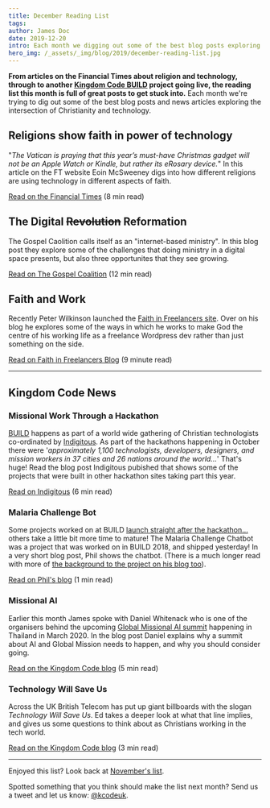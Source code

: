 ```yaml
---
title: December Reading List
tags: 
author: James Doc
date: 2019-12-20
intro: Each month we digging out some of the best blog posts exploring the intersection of Christianity and technology. This month we've go an article from Financial Times about religion and technology, through to another BUILD project going live…
hero_img: /_assets/_img/blog/2019/december-reading-list.jpg
---
```


**From articles on the Financial Times about religion and technology, through to another [Kingdom Code BUILD](/build) project going live, the reading list this month is full of great posts to get stuck into.** Each month we're trying to dig out some of the best blog posts and news articles exploring the intersection of Christianity and technology.

## Religions show faith in power of technology

"_The Vatican is praying that this year’s must-have Christmas gadget will not be an Apple Watch or Kindle, but rather its eRosary device._" In this article on the FT website Eoin McSweeney digs into how different religions are using technology in different aspects of faith.

<a href="https://www.ft.com/content/e002e7be-f973-11e9-a354-36acbbb0d9b6" class="btn btn--orange btn--micro" target="_blank" rel="noopener">Read on the Financial Times</a> (8 min read)

## The Digital <s>Revolution</s> Reformation

The Gospel Caolition calls itself as an "internet-based ministry". In this blog post they explore some of the challenges that doing ministry in a digital space presents, but also three opportunites that they see growing.

<a href="https://www.thegospelcoalition.org/article/digital-revolution-reformation/" class="btn btn--orange btn--micro" target="_blank" rel="noopener">Read on The Gospel Coalition</a> (12 min read)

## Faith and Work

Recently Peter Wilkinson launched the [Faith in Freelancers site](https://faithinfreelancers.com/). Over on his blog he explores some of the ways in which he works to make God the centre of his working life as a freelance Wordpress dev rather than just something on the side.

<a href="https://faithinfreelancers.com/blog/how-to-make-god-the-centre-of-your-working-life/" class="btn btn--orange btn--micro" target="_blank" rel="noopener">Read on Faith in Freelancers Blog</a> (9 minute read)

<hr />

## Kingdom Code News

### Missional Work Through a Hackathon

[BUILD](/build) happens as part of a world wide gathering of Christian technologists co-ordinated by [Indigitous](https://indigitous.org/). As part of the hackathons happening in October there were '_approximately 1,100 technologists, developers, designers, and mission workers in 37 cities and 26 nations around the world…_' That's huge! Read the blog post Indigitous pubished that shows some of the projects that were built in other hackathon sites taking part this year.

<a href="https://indigitous.org/2019/11/08/missionary-work-through-technology/" class="btn btn--orange btn--micro" target="_blank" rel="noopener">Read on Indigitous</a> (6 min read)

### Malaria Challenge Bot

Some projects worked on at BUILD [launch straight after the hackathon…](/blog/2019/go-chatter-custom-videos-dan-rackham/) others take a little bit more time to mature! The Malaria Challenge Chatbot was a project that was worked on in BUILD 2018, and shipped yesterday! In a very short blog post, Phil shows the chatbot. (There is a much longer read with more of [the background to the project on his blog too](https://www.philhewinson.com/2018/12/20/building-a-chatbot/)).

<a href="https://www.philhewinson.com/2019/12/19/malaria-challenge-chatbot-is-live/" class="btn btn--orange btn--micro" target="_blank" rel="noopener">Read on Phil's blog</a> (1 min read)

### Missional AI

Earlier this month James spoke with Daniel Whitenack who is one of the organisers behind the upcoming [Global Missional AI summit](https://www.missional.ai/) happening in Thailand in March 2020. In the blog post Daniel explains why a summit about AI and Global Mission needs to happen, and why you should consider going.

<a href="/blog/2019/missional-ai/" class="btn btn--orange btn--micro" target="_blank" rel="noopener">Read on the Kingdom Code blog</a> (5 min read)

### Technology Will Save Us

Across the UK British Telecom has put up giant billboards with the slogan _Technology Will Save Us_. Ed takes a deeper look at what that line implies, and gives us some questions to think about as Christians working in the tech world.

<a href="/blog/2019/technology-will-save-us/" class="btn btn--orange btn--micro" target="_blank" rel="noopener">Read on the Kingdom Code blog</a> (3 min read)

<hr />

Enjoyed this list? Look back at [November's list](/blog/2019/11-reading-list/).

Spotted something that you think should make the list next month? Send us a tweet and let us know: [@kcodeuk](https://twitter.com/intent/tweet?text=@kcodeuk%20you%20should%20profile%20this%20blog%20post%20in%20your%20reading%20list%20next%20month).
